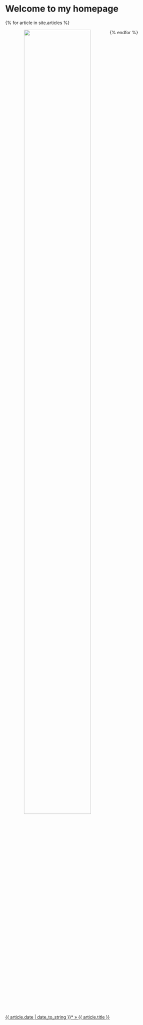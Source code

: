 # Welcome to my homepage

{% for article in site.articles %}
<div style="float:left; text-align: center">
  <img src="{{ article.url }}.png" width="80%" style="text-align: center">
  <p><a href="{{ article.url }}">{{ article.date | date_to_string }}* » {{ article.title }}</a></p>
</div>
{% endfor %}

